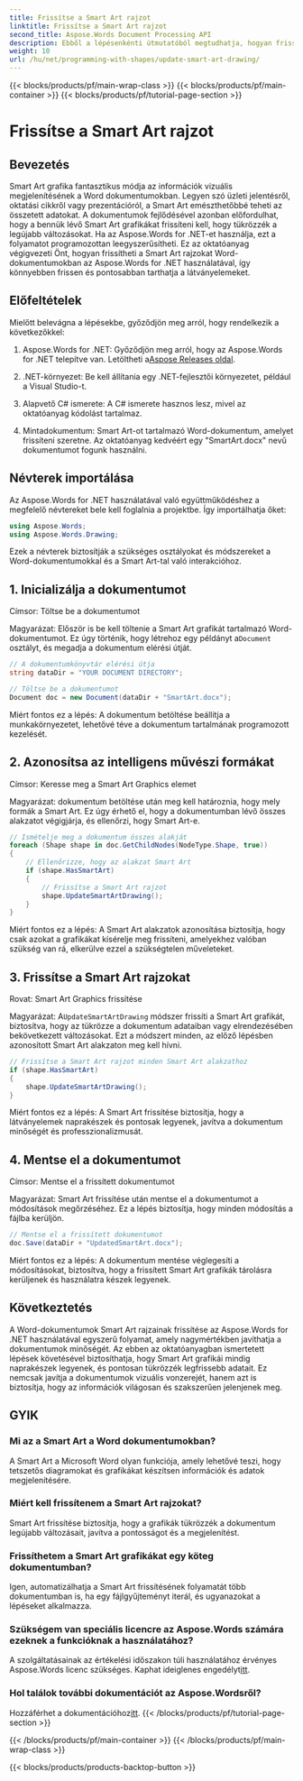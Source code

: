 ```yaml
---
title: Frissítse a Smart Art rajzot
linktitle: Frissítse a Smart Art rajzot
second_title: Aspose.Words Document Processing API
description: Ebből a lépésenkénti útmutatóból megtudhatja, hogyan frissítheti a Smart Art rajzokat Word dokumentumokban az Aspose.Words for .NET használatával. Győződjön meg róla, hogy a kép mindig pontos.
weight: 10
url: /hu/net/programming-with-shapes/update-smart-art-drawing/
---
```


{{< blocks/products/pf/main-wrap-class >}}
{{< blocks/products/pf/main-container >}}
{{< blocks/products/pf/tutorial-page-section >}}

# Frissítse a Smart Art rajzot

## Bevezetés

Smart Art grafika fantasztikus módja az információk vizuális megjelenítésének a Word dokumentumokban. Legyen szó üzleti jelentésről, oktatási cikkről vagy prezentációról, a Smart Art emészthetőbbé teheti az összetett adatokat. A dokumentumok fejlődésével azonban előfordulhat, hogy a bennük lévő Smart Art grafikákat frissíteni kell, hogy tükrözzék a legújabb változásokat. Ha az Aspose.Words for .NET-et használja, ezt a folyamatot programozottan leegyszerűsítheti. Ez az oktatóanyag végigvezeti Önt, hogyan frissítheti a Smart Art rajzokat Word-dokumentumokban az Aspose.Words for .NET használatával, így könnyebben frissen és pontosabban tarthatja a látványelemeket.

## Előfeltételek

Mielőtt belevágna a lépésekbe, győződjön meg arról, hogy rendelkezik a következőkkel:

1.  Aspose.Words for .NET: Győződjön meg arról, hogy az Aspose.Words for .NET telepítve van. Letöltheti a[Aspose Releases oldal](https://releases.aspose.com/words/net/).

2. .NET-környezet: Be kell állítania egy .NET-fejlesztői környezetet, például a Visual Studio-t.

3. Alapvető C# ismerete: A C# ismerete hasznos lesz, mivel az oktatóanyag kódolást tartalmaz.

4. Mintadokumentum: Smart Art-ot tartalmazó Word-dokumentum, amelyet frissíteni szeretne. Az oktatóanyag kedvéért egy "SmartArt.docx" nevű dokumentumot fogunk használni.

## Névterek importálása

Az Aspose.Words for .NET használatával való együttműködéshez a megfelelő névtereket bele kell foglalnia a projektbe. Így importálhatja őket:

```csharp
using Aspose.Words;
using Aspose.Words.Drawing;
```

Ezek a névterek biztosítják a szükséges osztályokat és módszereket a Word-dokumentumokkal és a Smart Art-tal való interakcióhoz.

## 1. Inicializálja a dokumentumot

Címsor: Töltse be a dokumentumot

Magyarázat:
 Először is be kell töltenie a Smart Art grafikát tartalmazó Word-dokumentumot. Ez úgy történik, hogy létrehoz egy példányt a`Document` osztályt, és megadja a dokumentum elérési útját.

```csharp
// A dokumentumkönyvtár elérési útja
string dataDir = "YOUR DOCUMENT DIRECTORY";

// Töltse be a dokumentumot
Document doc = new Document(dataDir + "SmartArt.docx");
```

Miért fontos ez a lépés:
A dokumentum betöltése beállítja a munkakörnyezetet, lehetővé téve a dokumentum tartalmának programozott kezelését.

## 2. Azonosítsa az intelligens művészi formákat

Címsor: Keresse meg a Smart Art Graphics elemet

Magyarázat:
dokumentum betöltése után meg kell határoznia, hogy mely formák a Smart Art. Ez úgy érhető el, hogy a dokumentumban lévő összes alakzatot végigjárja, és ellenőrzi, hogy Smart Art-e.

```csharp
// Ismételje meg a dokumentum összes alakját
foreach (Shape shape in doc.GetChildNodes(NodeType.Shape, true))
{
    // Ellenőrizze, hogy az alakzat Smart Art
    if (shape.HasSmartArt)
    {
        // Frissítse a Smart Art rajzot
        shape.UpdateSmartArtDrawing();
    }
}
```

Miért fontos ez a lépés:
A Smart Art alakzatok azonosítása biztosítja, hogy csak azokat a grafikákat kísérelje meg frissíteni, amelyekhez valóban szükség van rá, elkerülve ezzel a szükségtelen műveleteket.

## 3. Frissítse a Smart Art rajzokat

Rovat: Smart Art Graphics frissítése

Magyarázat:
 A`UpdateSmartArtDrawing` módszer frissíti a Smart Art grafikát, biztosítva, hogy az tükrözze a dokumentum adataiban vagy elrendezésében bekövetkezett változásokat. Ezt a módszert minden, az előző lépésben azonosított Smart Art alakzaton meg kell hívni.

```csharp
// Frissítse a Smart Art rajzot minden Smart Art alakzathoz
if (shape.HasSmartArt)
{
    shape.UpdateSmartArtDrawing();
}
```

Miért fontos ez a lépés:
A Smart Art frissítése biztosítja, hogy a látványelemek naprakészek és pontosak legyenek, javítva a dokumentum minőségét és professzionalizmusát.

## 4. Mentse el a dokumentumot

Címsor: Mentse el a frissített dokumentumot

Magyarázat:
Smart Art frissítése után mentse el a dokumentumot a módosítások megőrzéséhez. Ez a lépés biztosítja, hogy minden módosítás a fájlba kerüljön.

```csharp
// Mentse el a frissített dokumentumot
doc.Save(dataDir + "UpdatedSmartArt.docx");
```

Miért fontos ez a lépés:
A dokumentum mentése véglegesíti a módosításokat, biztosítva, hogy a frissített Smart Art grafikák tárolásra kerüljenek és használatra készek legyenek.

## Következtetés

A Word-dokumentumok Smart Art rajzainak frissítése az Aspose.Words for .NET használatával egyszerű folyamat, amely nagymértékben javíthatja a dokumentumok minőségét. Az ebben az oktatóanyagban ismertetett lépések követésével biztosíthatja, hogy Smart Art grafikái mindig naprakészek legyenek, és pontosan tükrözzék legfrissebb adatait. Ez nemcsak javítja a dokumentumok vizuális vonzerejét, hanem azt is biztosítja, hogy az információk világosan és szakszerűen jelenjenek meg.

## GYIK

### Mi az a Smart Art a Word dokumentumokban?
A Smart Art a Microsoft Word olyan funkciója, amely lehetővé teszi, hogy tetszetős diagramokat és grafikákat készítsen információk és adatok megjelenítésére.

### Miért kell frissítenem a Smart Art rajzokat?
Smart Art frissítése biztosítja, hogy a grafikák tükrözzék a dokumentum legújabb változásait, javítva a pontosságot és a megjelenítést.

### Frissíthetem a Smart Art grafikákat egy köteg dokumentumban?
Igen, automatizálhatja a Smart Art frissítésének folyamatát több dokumentumban is, ha egy fájlgyűjteményt iterál, és ugyanazokat a lépéseket alkalmazza.

### Szükségem van speciális licencre az Aspose.Words számára ezeknek a funkcióknak a használatához?
 A szolgáltatásainak az értékelési időszakon túli használatához érvényes Aspose.Words licenc szükséges. Kaphat ideiglenes engedélyt[itt](https://purchase.aspose.com/temporary-license/).

### Hol találok további dokumentációt az Aspose.Wordsről?
 Hozzáférhet a dokumentációhoz[itt](https://reference.aspose.com/words/net/).
{{< /blocks/products/pf/tutorial-page-section >}}

{{< /blocks/products/pf/main-container >}}
{{< /blocks/products/pf/main-wrap-class >}}

{{< blocks/products/products-backtop-button >}}
